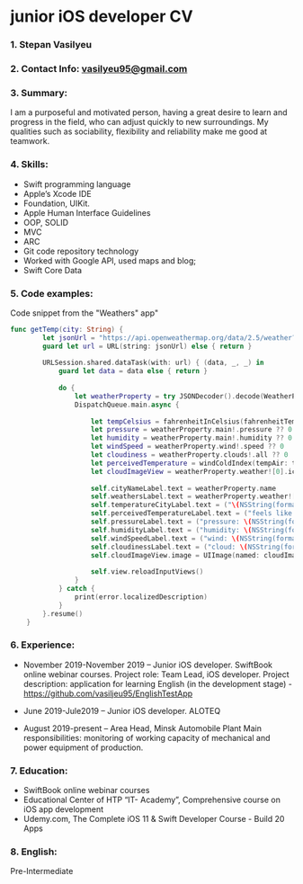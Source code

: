 # junior iOS developer CV

### 1. Stepan Vasilyeu

### 2. Contact Info: vasilyeu95@gmail.com

### 3. Summary:

I am a purposeful and motivated person, having a great desire to learn and progress in the field, who can adjust quickly to new surroundings. 
My qualities such as sociability, flexibility and reliability make me good at teamwork.

### 4. Skills:

- Swift programming language
- Apple’s Xcode IDE
- Foundation, UIKit.
- Apple Human Interface Guidelines
- OOP, SOLID
- MVC
- ARC
- Git code repository technology
- Worked with Google API, used maps and blog;
- Swift Core Data

### 5. Code examples:

Code snippet from the "Weathers" app"

```swift
func getTemp(city: String) {
        let jsonUrl = "https://api.openweathermap.org/data/2.5/weather?q=" + city + "&appid=4d24cbf9d70b0c3cedc62cc36c70ec13"
        guard let url = URL(string: jsonUrl) else { return }
        
        URLSession.shared.dataTask(with: url) { (data, _, _) in
            guard let data = data else { return }
            
            do {
                let weatherProperty = try JSONDecoder().decode(WeatherProperty.self, from: data)
                DispatchQueue.main.async {
                    
                    let tempCelsius = fahrenheitInCelsius(fahrenheitTemp: (weatherProperty.main!.temp ?? 0))
                    let pressure = weatherProperty.main!.pressure ?? 0
                    let humidity = weatherProperty.main!.humidity ?? 0
                    let windSpeed = weatherProperty.wind!.speed ?? 0
                    let cloudiness = weatherProperty.clouds!.all ?? 0
                    let perceivedTemperature = windColdIndex(tempAir: tempCelsius, speedWind: windSpeed)
                    let cloudImageView = weatherProperty.weather![0].icon
                        
                    self.cityNameLabel.text = weatherProperty.name
                    self.weathersLabel.text = weatherProperty.weather![0].weatherDescription
                    self.temperatureCityLabel.text = ("\(NSString(format:"%.f", tempCelsius)) °")
                    self.perceivedTemperatureLabel.text = ("feels like: \(NSString(format:"%.f", perceivedTemperature)) °")
                    self.pressureLabel.text = ("pressure: \(NSString(format:"%.f", pressure)) hPa")
                    self.humidityLabel.text = ("humidity: \(NSString(format:"%.f", humidity)) %")
                    self.windSpeedLabel.text = ("wind: \(NSString(format:"%.f", windSpeed)) m/s")
                    self.cloudinessLabel.text = ("cloud: \(NSString(format:"%.f", cloudiness)) %")
                    self.cloudImageView.image = UIImage(named: cloudImageView ?? "sun")
                    
                    self.view.reloadInputViews()
                }
            } catch {
                print(error.localizedDescription)
            }
        }.resume()
    }
```

### 6. Experience:

* November 2019-November 2019  – Junior iOS developer. SwiftBook online webinar courses.
Project role: Team Lead, iOS developer.
Project description: application for learning English (in the development stage) - https://github.com/vasiljeu95/EnglishTestApp

* June 2019-Jule2019 – Junior iOS developer. ALOTEQ

* August 2019-present  – Area Head, Minsk Automobile Plant
Main responsibilities: monitoring of working capacity of mechanical and power equipment of production.

### 7. Education:

- SwiftBook online webinar courses
- Educational Center of HTP “IT- Academy”, Comprehensive course on iOS app development
- Udemy.com, The Complete iOS 11 & Swift Developer Course - Build 20 Apps

### 8. English: 

Pre-Intermediate
